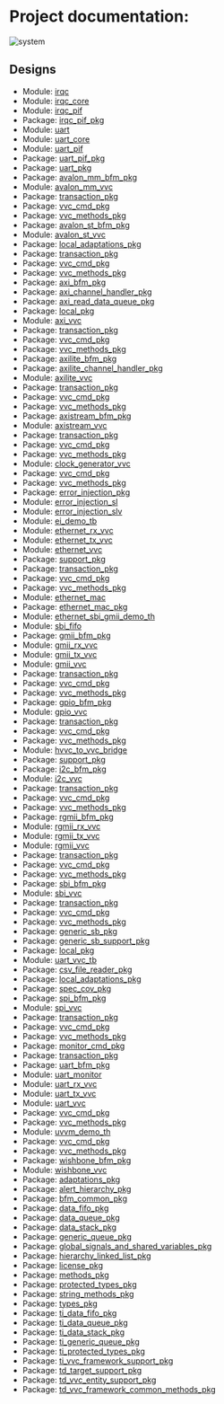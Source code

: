 # Project documentation: 
![system](./doc_internal/dependency_graph.svg "System")
## Designs

- Module: [irqc ](./doc_internal/irqc.md)
- Module: [irqc_core ](./doc_internal/irqc_core.md)
- Module: [irqc_pif ](./doc_internal/irqc_pif.md)
- Package: [irqc_pif_pkg ](./doc_internal/irqc_pif_pkg.md)
- Module: [uart ](./doc_internal/uart.md)
- Module: [uart_core ](./doc_internal/uart_core.md)
- Module: [uart_pif ](./doc_internal/uart_pif.md)
- Package: [uart_pif_pkg ](./doc_internal/uart_pif_pkg.md)
- Package: [uart_pkg ](./doc_internal/uart_pkg.md)
- Package: [avalon_mm_bfm_pkg ](./doc_internal/avalon_mm_bfm_pkg.md)
- Module: [avalon_mm_vvc ](./doc_internal/avalon_mm_vvc.md)
- Package: [transaction_pkg ](./doc_internal/transaction_pkg.md)
- Package: [vvc_cmd_pkg ](./doc_internal/vvc_cmd_pkg.md)
- Package: [vvc_methods_pkg ](./doc_internal/vvc_methods_pkg.md)
- Package: [avalon_st_bfm_pkg ](./doc_internal/avalon_st_bfm_pkg.md)
- Module: [avalon_st_vvc ](./doc_internal/avalon_st_vvc.md)
- Package: [local_adaptations_pkg ](./doc_internal/local_adaptations_pkg.md)
- Package: [transaction_pkg ](./doc_internal/transaction_pkg.md)
- Package: [vvc_cmd_pkg ](./doc_internal/vvc_cmd_pkg.md)
- Package: [vvc_methods_pkg ](./doc_internal/vvc_methods_pkg.md)
- Package: [axi_bfm_pkg ](./doc_internal/axi_bfm_pkg.md)
- Package: [axi_channel_handler_pkg ](./doc_internal/axi_channel_handler_pkg.md)
- Package: [axi_read_data_queue_pkg ](./doc_internal/axi_read_data_queue_pkg.md)
- Package: [local_pkg ](./doc_internal/axi_sb_pkg.md)
- Module: [axi_vvc ](./doc_internal/axi_vvc.md)
- Package: [transaction_pkg ](./doc_internal/transaction_pkg.md)
- Package: [vvc_cmd_pkg ](./doc_internal/vvc_cmd_pkg.md)
- Package: [vvc_methods_pkg ](./doc_internal/vvc_methods_pkg.md)
- Package: [axilite_bfm_pkg ](./doc_internal/axilite_bfm_pkg.md)
- Package: [axilite_channel_handler_pkg ](./doc_internal/axilite_channel_handler_pkg.md)
- Module: [axilite_vvc ](./doc_internal/axilite_vvc.md)
- Package: [transaction_pkg ](./doc_internal/transaction_pkg.md)
- Package: [vvc_cmd_pkg ](./doc_internal/vvc_cmd_pkg.md)
- Package: [vvc_methods_pkg ](./doc_internal/vvc_methods_pkg.md)
- Package: [axistream_bfm_pkg ](./doc_internal/axistream_bfm_pkg.md)
- Module: [axistream_vvc ](./doc_internal/axistream_vvc.md)
- Package: [transaction_pkg ](./doc_internal/transaction_pkg.md)
- Package: [vvc_cmd_pkg ](./doc_internal/vvc_cmd_pkg.md)
- Package: [vvc_methods_pkg ](./doc_internal/vvc_methods_pkg.md)
- Module: [clock_generator_vvc ](./doc_internal/clock_generator_vvc.md)
- Package: [vvc_cmd_pkg ](./doc_internal/vvc_cmd_pkg.md)
- Package: [vvc_methods_pkg ](./doc_internal/vvc_methods_pkg.md)
- Package: [error_injection_pkg ](./doc_internal/error_injection_pkg.md)
- Module: [error_injection_sl ](./doc_internal/error_injection_sl.md)
- Module: [error_injection_slv ](./doc_internal/error_injection_slv.md)
- Module: [ei_demo_tb ](./doc_internal/ei_demo_tb.md)
- Module: [ethernet_rx_vvc ](./doc_internal/ethernet_rx_vvc.md)
- Module: [ethernet_tx_vvc ](./doc_internal/ethernet_tx_vvc.md)
- Module: [ethernet_vvc ](./doc_internal/ethernet_vvc.md)
- Package: [support_pkg ](./doc_internal/support_pkg.md)
- Package: [transaction_pkg ](./doc_internal/transaction_pkg.md)
- Package: [vvc_cmd_pkg ](./doc_internal/vvc_cmd_pkg.md)
- Package: [vvc_methods_pkg ](./doc_internal/vvc_methods_pkg.md)
- Module: [ethernet_mac ](./doc_internal/ethernet_mac.md)
- Package: [ethernet_mac_pkg ](./doc_internal/ethernet_mac_pkg.md)
- Module: [ethernet_sbi_gmii_demo_th ](./doc_internal/ethernet_sbi_gmii_demo_th.md)
- Module: [sbi_fifo ](./doc_internal/sbi_fifo.md)
- Package: [gmii_bfm_pkg ](./doc_internal/gmii_bfm_pkg.md)
- Module: [gmii_rx_vvc ](./doc_internal/gmii_rx_vvc.md)
- Module: [gmii_tx_vvc ](./doc_internal/gmii_tx_vvc.md)
- Module: [gmii_vvc ](./doc_internal/gmii_vvc.md)
- Package: [transaction_pkg ](./doc_internal/transaction_pkg.md)
- Package: [vvc_cmd_pkg ](./doc_internal/vvc_cmd_pkg.md)
- Package: [vvc_methods_pkg ](./doc_internal/vvc_methods_pkg.md)
- Package: [gpio_bfm_pkg ](./doc_internal/gpio_bfm_pkg.md)
- Module: [gpio_vvc ](./doc_internal/gpio_vvc.md)
- Package: [transaction_pkg ](./doc_internal/transaction_pkg.md)
- Package: [vvc_cmd_pkg ](./doc_internal/vvc_cmd_pkg.md)
- Package: [vvc_methods_pkg ](./doc_internal/vvc_methods_pkg.md)
- Module: [hvvc_to_vvc_bridge ](./doc_internal/hvvc_to_vvc_bridge.md)
- Package: [support_pkg ](./doc_internal/support_pkg.md)
- Package: [i2c_bfm_pkg ](./doc_internal/i2c_bfm_pkg.md)
- Module: [i2c_vvc ](./doc_internal/i2c_vvc.md)
- Package: [transaction_pkg ](./doc_internal/transaction_pkg.md)
- Package: [vvc_cmd_pkg ](./doc_internal/vvc_cmd_pkg.md)
- Package: [vvc_methods_pkg ](./doc_internal/vvc_methods_pkg.md)
- Package: [rgmii_bfm_pkg ](./doc_internal/rgmii_bfm_pkg.md)
- Module: [rgmii_rx_vvc ](./doc_internal/rgmii_rx_vvc.md)
- Module: [rgmii_tx_vvc ](./doc_internal/rgmii_tx_vvc.md)
- Module: [rgmii_vvc ](./doc_internal/rgmii_vvc.md)
- Package: [transaction_pkg ](./doc_internal/transaction_pkg.md)
- Package: [vvc_cmd_pkg ](./doc_internal/vvc_cmd_pkg.md)
- Package: [vvc_methods_pkg ](./doc_internal/vvc_methods_pkg.md)
- Package: [sbi_bfm_pkg ](./doc_internal/sbi_bfm_pkg.md)
- Module: [sbi_vvc ](./doc_internal/sbi_vvc.md)
- Package: [transaction_pkg ](./doc_internal/transaction_pkg.md)
- Package: [vvc_cmd_pkg ](./doc_internal/vvc_cmd_pkg.md)
- Package: [vvc_methods_pkg ](./doc_internal/vvc_methods_pkg.md)
- Package: [generic_sb_pkg ](./doc_internal/generic_sb_pkg.md)
- Package: [generic_sb_support_pkg ](./doc_internal/generic_sb_support_pkg.md)
- Package: [local_pkg ](./doc_internal/predefined_sb.md)
- Module: [uart_vvc_tb ](./doc_internal/uart_vvc_tb.md)
- Package: [csv_file_reader_pkg ](./doc_internal/csv_file_reader_pkg.md)
- Package: [local_adaptations_pkg ](./doc_internal/local_adaptations_pkg.md)
- Package: [spec_cov_pkg ](./doc_internal/spec_cov_pkg.md)
- Package: [spi_bfm_pkg ](./doc_internal/spi_bfm_pkg.md)
- Module: [spi_vvc ](./doc_internal/spi_vvc.md)
- Package: [transaction_pkg ](./doc_internal/transaction_pkg.md)
- Package: [vvc_cmd_pkg ](./doc_internal/vvc_cmd_pkg.md)
- Package: [vvc_methods_pkg ](./doc_internal/vvc_methods_pkg.md)
- Package: [monitor_cmd_pkg ](./doc_internal/monitor_cmd_pkg.md)
- Package: [transaction_pkg ](./doc_internal/transaction_pkg.md)
- Package: [uart_bfm_pkg ](./doc_internal/uart_bfm_pkg.md)
- Module: [uart_monitor ](./doc_internal/uart_monitor.md)
- Module: [uart_rx_vvc ](./doc_internal/uart_rx_vvc.md)
- Module: [uart_tx_vvc ](./doc_internal/uart_tx_vvc.md)
- Module: [uart_vvc ](./doc_internal/uart_vvc.md)
- Package: [vvc_cmd_pkg ](./doc_internal/vvc_cmd_pkg.md)
- Package: [vvc_methods_pkg ](./doc_internal/vvc_methods_pkg.md)
- Module: [uvvm_demo_th ](./doc_internal/uvvm_demo_th.md)
- Package: [vvc_cmd_pkg ](./doc_internal/vvc_cmd_pkg.md)
- Package: [vvc_methods_pkg ](./doc_internal/vvc_methods_pkg.md)
- Package: [wishbone_bfm_pkg ](./doc_internal/wishbone_bfm_pkg.md)
- Module: [wishbone_vvc ](./doc_internal/wishbone_vvc.md)
- Package: [adaptations_pkg ](./doc_internal/adaptations_pkg.md)
- Package: [alert_hierarchy_pkg ](./doc_internal/alert_hierarchy_pkg.md)
- Package: [bfm_common_pkg ](./doc_internal/bfm_common_pkg.md)
- Package: [data_fifo_pkg ](./doc_internal/data_fifo_pkg.md)
- Package: [data_queue_pkg ](./doc_internal/data_queue_pkg.md)
- Package: [data_stack_pkg ](./doc_internal/data_stack_pkg.md)
- Package: [generic_queue_pkg ](./doc_internal/generic_queue_pkg.md)
- Package: [global_signals_and_shared_variables_pkg ](./doc_internal/global_signals_and_shared_variables_pkg.md)
- Package: [hierarchy_linked_list_pkg ](./doc_internal/hierarchy_linked_list_pkg.md)
- Package: [license_pkg ](./doc_internal/license_pkg.md)
- Package: [methods_pkg ](./doc_internal/methods_pkg.md)
- Package: [protected_types_pkg ](./doc_internal/protected_types_pkg.md)
- Package: [string_methods_pkg ](./doc_internal/string_methods_pkg.md)
- Package: [types_pkg ](./doc_internal/types_pkg.md)
- Package: [ti_data_fifo_pkg ](./doc_internal/ti_data_fifo_pkg.md)
- Package: [ti_data_queue_pkg ](./doc_internal/ti_data_queue_pkg.md)
- Package: [ti_data_stack_pkg ](./doc_internal/ti_data_stack_pkg.md)
- Package: [ti_generic_queue_pkg ](./doc_internal/ti_generic_queue_pkg.md)
- Package: [ti_protected_types_pkg ](./doc_internal/ti_protected_types_pkg.md)
- Package: [ti_vvc_framework_support_pkg ](./doc_internal/ti_vvc_framework_support_pkg.md)
- Package: [td_target_support_pkg ](./doc_internal/td_target_support_pkg.md)
- Package: [td_vvc_entity_support_pkg ](./doc_internal/td_vvc_entity_support_pkg.md)
- Package: [td_vvc_framework_common_methods_pkg ](./doc_internal/td_vvc_framework_common_methods_pkg.md)

